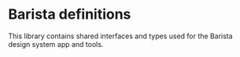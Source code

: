 # Barista definitions

This library contains shared interfaces and types used for the Barista design
system app and tools.

